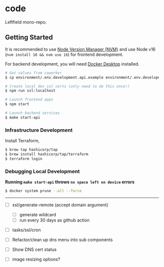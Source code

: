 # code

Leftfield mono-repo.

## Getting Started

It is recommended to use [Node Version Manager (NVM)](https://github.com/nvm-sh/nvm) and use Node v16 (`nvm install 16 && nvm use 16`) for frontend development.

For backend development, you will need [Docker Desktop](https://www.docker.com/products/docker-desktop) installed.

```sh
# Get values from coworker
$ cp environment/.env.development.api.example environment/.env.development.api

# Create local dev ssl certs (only need to do this once!)
$ npm run ssl:localhost

# Launch frontend apps
$ npm start

# Launch backend services
$ make start-api
```

### Infrastructure Development

Install Terraform,

```sh
$ brew tap hashicorp/tap
$ brew install hashicorp/tap/terraform
$ terraform login
```

### Debugging Local Development

**Running `make start-api` throws `no space left on device` errors**

```sh
$ docker system prune --all --force
```

---

- [ ] ssl/generate-remote (accept domain argument)
  - [ ] generate wildcard
  - [ ] run every 30 days as github action
- [ ] tasks/ssl/cron

- [ ] Refactor/clean up dns menu into sub components
 - [ ] Show DNS cert status

- [ ] image resizing options?
